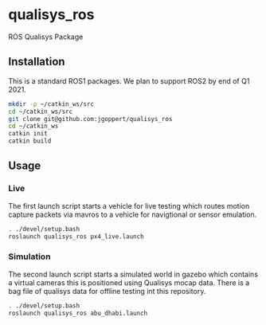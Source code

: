 # qualisys_ros
ROS Qualisys Package

## Installation

This is a standard ROS1 packages. We plan to support ROS2 by end of Q1 2021.


```bash
mkdir -p ~/catkin_ws/src
cd ~/catkin_ws/src
git clone git@github.com:jgoppert/qualisys_ros
cd ~/catkin_ws
catkin init
catkin build
```

## Usage

### Live

The first launch script starts a vehicle for live testing which routes motion capture packets via mavros to a vehicle for navigtional or sensor emulation.

```bash
. ./devel/setup.bash
roslaunch qualisys_ros px4_live.launch
```

### Simulation

The second launch script starts a simulated world in gazebo which contains a virtual cameras this is positioned using Qualisys mocap data. There is a bag file of qualisys data for offline testing int this repository.

```bash
. ./devel/setup.bash
roslaunch qualisys_ros abu_dhabi.launch
```
